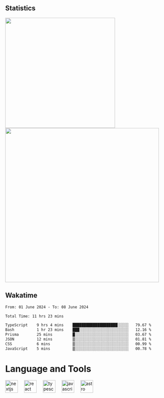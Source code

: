 



## Statistics

<div>
  
  <img src="https://github-readme-stats.vercel.app/api/top-langs/?username=SaukiFutaki&theme=vue-dark&show_icons=true&hide_border=true&layout=compact" width="350">
  <img src="https://github-readme-streak-stats.herokuapp.com/?user=SaukiFutaki&theme=vue-dark&hide_border=true" width="490">
</div>



## Wakatime

<!--START_SECTION:waka-->

```txt
From: 01 June 2024 - To: 08 June 2024

Total Time: 11 hrs 23 mins

TypeScript    9 hrs 4 mins    ████████████████████░░░░░   79.67 %
Bash          1 hr 23 mins    ███░░░░░░░░░░░░░░░░░░░░░░   12.16 %
Prisma        25 mins         █░░░░░░░░░░░░░░░░░░░░░░░░   03.67 %
JSON          12 mins         ▒░░░░░░░░░░░░░░░░░░░░░░░░   01.81 %
CSS           6 mins          ▒░░░░░░░░░░░░░░░░░░░░░░░░   00.99 %
JavaScript    5 mins          ▒░░░░░░░░░░░░░░░░░░░░░░░░   00.78 %
```

<!--END_SECTION:waka-->

</div>

# Language and Tools

<div align="left">

  <img src="https://img.shields.io/badge/Next.js-000000?logo=nextdotjs&logoColor=white&style=for-the-badge" height="40" alt="nextjs logo"  />
  <img width="12" />
  <img src="https://img.shields.io/badge/React-61DAFB?logo=react&logoColor=black&style=for-the-badge" height="40" alt="react logo"  />
  <img width="12" />
  <img src="https://img.shields.io/badge/TypeScript-3178C6?logo=typescript&logoColor=white&style=for-the-badge" height="40" alt="typescript logo"  />
  <img width="12" />


  <img src="https://img.shields.io/badge/JavaScript-F7DF1E?logo=javascript&logoColor=black&style=for-the-badge" height="40" alt="javascript logo"  />
     <img width="12" />
    <img src="https://img.shields.io/badge/Astro-FF5D01?logo=astro&logoColor=black&style=for-the-badge" height="40" alt="astro logo"  />
</div>





